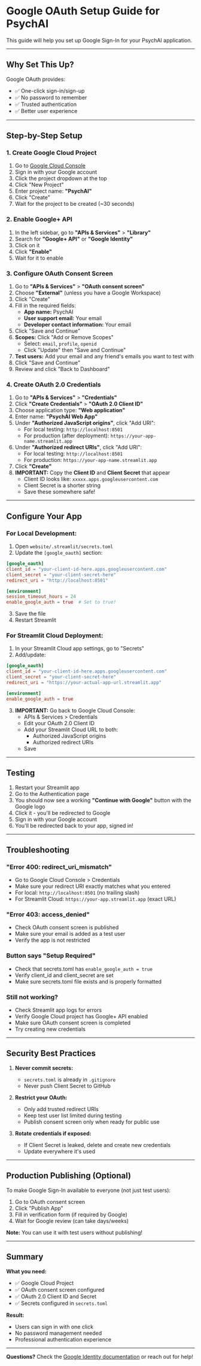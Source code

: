 # Google OAuth Setup Guide for PsychAI

This guide will help you set up Google Sign-In for your PsychAI application.

---

## Why Set This Up?

Google OAuth provides:
- ✅ One-click sign-in/sign-up
- ✅ No password to remember
- ✅ Trusted authentication
- ✅ Better user experience

---

## Step-by-Step Setup

### 1. Create Google Cloud Project

1. Go to [Google Cloud Console](https://console.cloud.google.com/)
2. Sign in with your Google account
3. Click the project dropdown at the top
4. Click "New Project"
5. Enter project name: **"PsychAI"**
6. Click "Create"
7. Wait for the project to be created (~30 seconds)

### 2. Enable Google+ API

1. In the left sidebar, go to **"APIs & Services"** > **"Library"**
2. Search for **"Google+ API"** or **"Google Identity"**
3. Click on it
4. Click **"Enable"**
5. Wait for it to enable

### 3. Configure OAuth Consent Screen

1. Go to **"APIs & Services"** > **"OAuth consent screen"**
2. Choose **"External"** (unless you have a Google Workspace)
3. Click "Create"
4. Fill in the required fields:
   - **App name:** PsychAI
   - **User support email:** Your email
   - **Developer contact information:** Your email
5. Click "Save and Continue"
6. **Scopes:** Click "Add or Remove Scopes"
   - Select: `email`, `profile`, `openid`
   - Click "Update" then "Save and Continue"
7. **Test users:** Add your email and any friend's emails you want to test with
8. Click "Save and Continue"
9. Review and click "Back to Dashboard"

### 4. Create OAuth 2.0 Credentials

1. Go to **"APIs & Services"** > **"Credentials"**
2. Click **"Create Credentials"** > **"OAuth 2.0 Client ID"**
3. Choose application type: **"Web application"**
4. Enter name: **"PsychAI Web App"**
5. Under **"Authorized JavaScript origins"**, click "Add URI":
   - For local testing: `http://localhost:8501`
   - For production (after deployment): `https://your-app-name.streamlit.app`
6. Under **"Authorized redirect URIs"**, click "Add URI":
   - For local testing: `http://localhost:8501`
   - For production: `https://your-app-name.streamlit.app`
7. Click **"Create"**
8. **IMPORTANT:** Copy the **Client ID** and **Client Secret** that appear
   - Client ID looks like: `xxxxx.apps.googleusercontent.com`
   - Client Secret is a shorter string
   - Save these somewhere safe!

---

## Configure Your App

### For Local Development:

1. Open `website/.streamlit/secrets.toml`
2. Update the `[google_oauth]` section:

```toml
[google_oauth]
client_id = "your-client-id-here.apps.googleusercontent.com"
client_secret = "your-client-secret-here"
redirect_uri = "http://localhost:8501"

[environment]
session_timeout_hours = 24
enable_google_auth = true  # Set to true!
```

3. Save the file
4. Restart Streamlit

### For Streamlit Cloud Deployment:

1. In your Streamlit Cloud app settings, go to "Secrets"
2. Add/update:

```toml
[google_oauth]
client_id = "your-client-id-here.apps.googleusercontent.com"
client_secret = "your-client-secret-here"
redirect_uri = "https://your-actual-app-url.streamlit.app"

[environment]
enable_google_auth = true
```

3. **IMPORTANT:** Go back to Google Cloud Console:
   - APIs & Services > Credentials
   - Edit your OAuth 2.0 Client ID
   - Add your Streamlit Cloud URL to both:
     - Authorized JavaScript origins
     - Authorized redirect URIs
   - Save

---

## Testing

1. Restart your Streamlit app
2. Go to the Authentication page
3. You should now see a working **"Continue with Google"** button with the Google logo
4. Click it - you'll be redirected to Google
5. Sign in with your Google account
6. You'll be redirected back to your app, signed in!

---

## Troubleshooting

### "Error 400: redirect_uri_mismatch"
- Go to Google Cloud Console > Credentials
- Make sure your redirect URI exactly matches what you entered
- For local: `http://localhost:8501` (no trailing slash)
- For Streamlit Cloud: `https://your-app.streamlit.app` (exact URL)

### "Error 403: access_denied"
- Check OAuth consent screen is published
- Make sure your email is added as a test user
- Verify the app is not restricted

### Button says "Setup Required"
- Check that secrets.toml has `enable_google_auth = true`
- Verify client_id and client_secret are set
- Make sure secrets.toml file exists and is properly formatted

### Still not working?
- Check Streamlit app logs for errors
- Verify Google Cloud project has Google+ API enabled
- Make sure OAuth consent screen is completed
- Try creating new credentials

---

## Security Best Practices

1. **Never commit secrets:**
   - `secrets.toml` is already in `.gitignore`
   - Never push Client Secret to GitHub

2. **Restrict your OAuth:**
   - Only add trusted redirect URIs
   - Keep test user list limited during testing
   - Publish consent screen only when ready for public use

3. **Rotate credentials if exposed:**
   - If Client Secret is leaked, delete and create new credentials
   - Update everywhere it's used

---

## Production Publishing (Optional)

To make Google Sign-In available to everyone (not just test users):

1. Go to OAuth consent screen
2. Click "Publish App"
3. Fill in verification form (if required by Google)
4. Wait for Google review (can take days/weeks)

**Note:** You can use it with test users without publishing!

---

## Summary

**What you need:**
- ✅ Google Cloud Project
- ✅ OAuth consent screen configured
- ✅ OAuth 2.0 Client ID and Secret
- ✅ Secrets configured in `secrets.toml`

**Result:**
- Users can sign in with one click
- No password management needed
- Professional authentication experience

---

**Questions?** Check the [Google Identity documentation](https://developers.google.com/identity/protocols/oauth2) or reach out for help!
